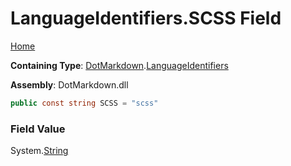 # LanguageIdentifiers\.SCSS Field

[Home](../../../README.md)

**Containing Type**: [DotMarkdown](../../README.md)\.[LanguageIdentifiers](../README.md)

**Assembly**: DotMarkdown\.dll

```csharp
public const string SCSS = "scss"
```

### Field Value

System\.[String](https://docs.microsoft.com/en-us/dotnet/api/system.string)
